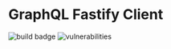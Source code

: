 # GraphQL Fastify Client

![build badge](https://github.com/rpvsilva/graphql-fastify/actions/workflows/ci.yml/badge.svg) 
![vulnerabilities](https://snyk.io/test/github/rpvsilva/graphql-fastify/badge.svg?targetFile=package.json)
